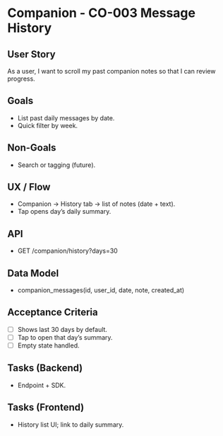 # Companion - CO-003 Message History

## User Story

As a user, I want to scroll my past companion notes so that I can review progress.

## Goals

- List past daily messages by date.
- Quick filter by week.

## Non-Goals

- Search or tagging (future).

## UX / Flow

- Companion → History tab → list of notes (date + text).
- Tap opens day’s daily summary.

## API

- GET /companion/history?days=30

## Data Model

- companion_messages(id, user_id, date, note, created_at)

## Acceptance Criteria

- [ ] Shows last 30 days by default.
- [ ] Tap to open that day’s summary.
- [ ] Empty state handled.

## Tasks (Backend)

- Endpoint + SDK.

## Tasks (Frontend)

- History list UI; link to daily summary.
